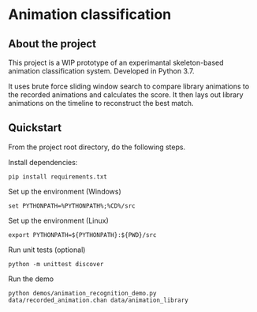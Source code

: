 # Animation classification

## About the project

This project is a WIP prototype of an experimantal skeleton-based animation classification system. Developed in Python 3.7.

It uses brute force sliding window search to compare library animations to the recorded animations and calculates the score. It then lays out library animations on the timeline to reconstruct the best match.

## Quickstart

From the project root directory, do the following steps.

Install dependencies:
```
pip install requirements.txt
```

Set up the environment (Windows)
```
set PYTHONPATH=%PYTHONPATH%;%CD%/src
```

Set up the environment (Linux)
```
export PYTHONPATH=${PYTHONPATH}:${PWD}/src
```

Run unit tests (optional)
```
python -m unittest discover
```

Run the demo
```
python demos/animation_recognition_demo.py data/recorded_animation.chan data/animation_library 
```
